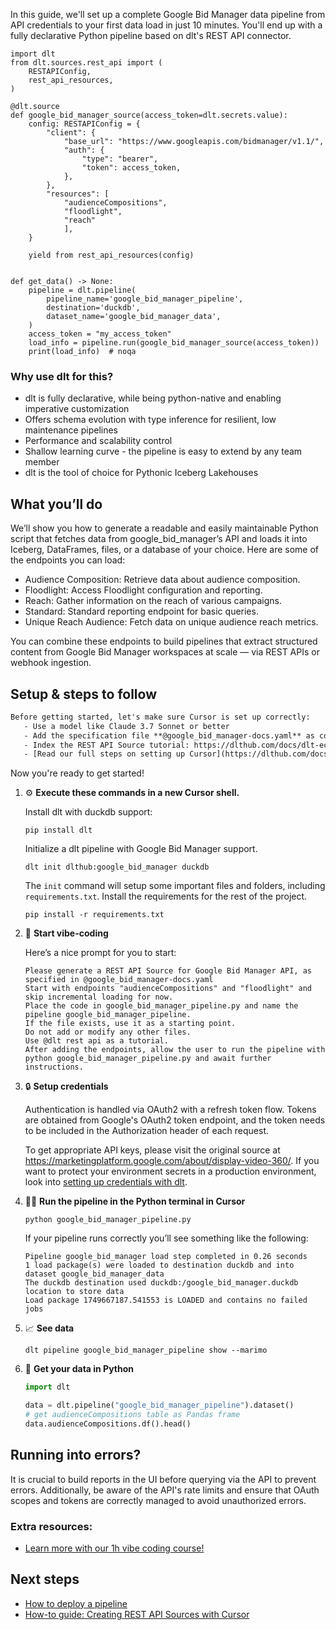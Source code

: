 In this guide, we'll set up a complete Google Bid Manager data pipeline from API credentials to your first data load in just 10 minutes. You'll end up with a fully declarative Python pipeline based on dlt's REST API connector.

```python-outcome
import dlt
from dlt.sources.rest_api import (
    RESTAPIConfig,
    rest_api_resources,
)

@dlt.source
def google_bid_manager_source(access_token=dlt.secrets.value):
    config: RESTAPIConfig = {
        "client": {
            "base_url": "https://www.googleapis.com/bidmanager/v1.1/",
            "auth": {
                "type": "bearer",
                "token": access_token,
            },
        },
        "resources": [
            "audienceCompositions",
            "floodlight",
            "reach"
            ],
    }

    yield from rest_api_resources(config)


def get_data() -> None:
    pipeline = dlt.pipeline(
        pipeline_name='google_bid_manager_pipeline',
        destination='duckdb',
        dataset_name='google_bid_manager_data', 
    )
    access_token = "my_access_token"
    load_info = pipeline.run(google_bid_manager_source(access_token))
    print(load_info)  # noqa
```

### Why use dlt for this?

- dlt is fully declarative, while being python-native and enabling imperative customization
- Offers schema evolution with type inference for resilient, low maintenance pipelines
- Performance and scalability control
- Shallow learning curve - the pipeline is easy to extend by any team member
- dlt is the tool of choice for Pythonic Iceberg Lakehouses

## What you’ll do

We’ll show you how to generate a readable and easily maintainable Python script that fetches data from google_bid_manager’s API and loads it into Iceberg, DataFrames, files, or a database of your choice. Here are some of the endpoints you can load:

- Audience Composition: Retrieve data about audience composition.
- Floodlight: Access Floodlight configuration and reporting.
- Reach: Gather information on the reach of various campaigns.
- Standard: Standard reporting endpoint for basic queries.
- Unique Reach Audience: Fetch data on unique audience reach metrics.

You can combine these endpoints to build pipelines that extract structured content from Google Bid Manager workspaces at scale — via REST APIs or webhook ingestion.

## Setup & steps to follow

```default
Before getting started, let's make sure Cursor is set up correctly:
   - Use a model like Claude 3.7 Sonnet or better
   - Add the specification file **@google_bid_manager-docs.yaml** as context
   - Index the REST API Source tutorial: https://dlthub.com/docs/dlt-ecosystem/verified-sources/rest_api/ and add it to context as **@dlt rest api**
   - [Read our full steps on setting up Cursor](https://dlthub.com/docs/dlt-ecosystem/llm-tooling/cursor-restapi#23-configuring-cursor-with-documentation)
```

Now you're ready to get started! 

1. ⚙️ **Execute these commands in a new Cursor shell.**
    
    Install dlt with duckdb support:
    ```shell
    pip install dlt
    ```

    Initialize a dlt pipeline with Google Bid Manager support.
    ```shell
    dlt init dlthub:google_bid_manager duckdb
    ```

    The `init` command will setup some important files and folders, including `requirements.txt`. Install the requirements for the rest of the project.
    ```shell
    pip install -r requirements.txt
    ```
    
2. 🤠 **Start vibe-coding**
    
    Here’s a nice prompt for you to start: 
    
    ```prompt
    Please generate a REST API Source for Google Bid Manager API, as specified in @google_bid_manager-docs.yaml 
    Start with endpoints "audienceCompositions" and "floodlight" and skip incremental loading for now. 
    Place the code in google_bid_manager_pipeline.py and name the pipeline google_bid_manager_pipeline. 
    If the file exists, use it as a starting point. 
    Do not add or modify any other files. 
    Use @dlt rest api as a tutorial. 
    After adding the endpoints, allow the user to run the pipeline with python google_bid_manager_pipeline.py and await further instructions.
    ```

    
3. 🔒 **Setup credentials** 
    
    Authentication is handled via OAuth2 with a refresh token flow. Tokens are obtained from Google's OAuth2 token endpoint, and the token needs to be included in the Authorization header of each request.
    
    To get appropriate API keys, please visit the original source at https://marketingplatform.google.com/about/display-video-360/.
    If you want to protect your environment secrets in a production environment, look into [setting up credentials with dlt](https://dlthub.com/docs/walkthroughs/add_credentials).
    
4. 🏃‍♀️ **Run the pipeline in the Python terminal in Cursor**
    
    ```shell
    python google_bid_manager_pipeline.py
    ```
    
    If your pipeline runs correctly you’ll see something like the following:
    
    ```shell
    Pipeline google_bid_manager load step completed in 0.26 seconds
    1 load package(s) were loaded to destination duckdb and into dataset google_bid_manager_data
    The duckdb destination used duckdb:/google_bid_manager.duckdb location to store data
    Load package 1749667187.541553 is LOADED and contains no failed jobs
    ```
    
5. 📈 **See data**
    
    ```shell
    dlt pipeline google_bid_manager_pipeline show --marimo
    ```
    
6. 🐍 **Get your data in Python**
    
    ```python
    import dlt

   data = dlt.pipeline("google_bid_manager_pipeline").dataset()
   # get audienceCompositions table as Pandas frame
   data.audienceCompositions.df().head()
    ```

## Running into errors?

It is crucial to build reports in the UI before querying via the API to prevent errors. Additionally, be aware of the API's rate limits and ensure that OAuth scopes and tokens are correctly managed to avoid unauthorized errors.

### Extra resources:

- [Learn more with our 1h vibe coding course!](https://www.youtube.com/watch?v=GGid70rnJuM)

## Next steps

- [How to deploy a pipeline](https://dlthub.com/docs/walkthroughs/deploy-a-pipeline)
- [How-to guide: Creating REST API Sources with Cursor](https://dlthub.com/docs/dlt-ecosystem/llm-tooling/cursor-restapi)